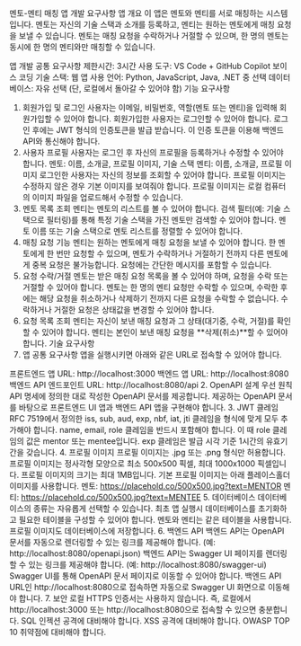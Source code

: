 멘토-멘티 매칭 앱 개발 요구사항
앱 개요
이 앱은 멘토와 멘티를 서로 매칭하는 시스템입니다. 멘토는 자신의 기술 스택과 소개를 등록하고, 멘티는 원하는 멘토에게 매칭 요청을 보낼 수 있습니다. 멘토는 매칭 요청을 수락하거나 거절할 수 있으며, 한 명의 멘토는 동시에 한 명의 멘티와만 매칭할 수 있습니다.

앱 개발 공통 요구사항
제한시간: 3시간
사용 도구: VS Code + GitHub Copilot 보이스 코딩
기술 스택: 웹 앱
사용 언어: Python, JavaScript, Java, .NET 중 선택
데이터베이스: 자유 선택 (단, 로컬에서 돌아갈 수 있어야 함)
기능 요구사항
1. 회원가입 및 로그인
사용자는 이메일, 비밀번호, 역할(멘토 또는 멘티)을 입력해 회원가입할 수 있어야 합니다.
회원가입한 사용자는 로그인할 수 있어야 합니다.
로그인 후에는 JWT 형식의 인증토큰을 발급 받습니다. 이 인증 토큰을 이용해 백엔드 API와 통신해야 합니다.
2. 사용자 프로필
사용자는 로그인 후 자신의 프로필을 등록하거나 수정할 수 있어야 합니다.
멘토: 이름, 소개글, 프로필 이미지, 기술 스택
멘티: 이름, 소개글, 프로필 이미지
로그인한 사용자는 자신의 정보를 조회할 수 있어야 합니다.
프로필 이미지는 수정하지 않은 경우 기본 이미지를 보여줘야 합니다.
프로필 이미지는 로컬 컴퓨터의 이미지 파일을 업로드해서 수정할 수 있습니다.
3. 멘토 목록 조회
멘티는 멘토의 리스트를 볼 수 있어야 합니다.
검색 필터(예: 기술 스택으로 필터링)를 통해 특정 기술 스택을 가진 멘토만 검색할 수 있어야 합니다.
멘토 이름 또는 기술 스택으로 멘토 리스트를 정렬할 수 있어야 합니다.
4. 매칭 요청 기능
멘티는 원하는 멘토에게 매칭 요청을 보낼 수 있어야 합니다.
한 멘토에게 한 번만 요청할 수 있으며, 멘토가 수락하거나 거절하기 전까지 다른 멘토에게 중복 요청은 불가능합니다.
요청에는 간단한 메시지를 포함할 수 있습니다.
5. 요청 수락/거절
멘토는 받은 매칭 요청 목록을 볼 수 있어야 하며, 요청을 수락 또는 거절할 수 있어야 합니다.
멘토는 한 명의 멘티 요청만 수락할 수 있으며, 수락한 후에는 해당 요청을 취소하거나 삭제하기 전까지 다른 요청을 수락할 수 없습니다.
수락하거나 거절한 요청은 상태값을 변경할 수 있어야 합니다.
6. 요청 목록 조회
멘티는 자신이 보낸 매칭 요청과 그 상태(대기중, 수락, 거절)를 확인할 수 있어야 합니다.
멘티는 본인이 보낸 매칭 요청을 **삭제(취소)**할 수 있어야 합니다.
기술 요구사항
1. 앱 공통 요구사항
앱을 실행시키면 아래와 같은 URL로 접속할 수 있어야 합니다.

프론트엔드 앱 URL: http://localhost:3000
백엔드 앱 URL: http://localhost:8080
백엔드 API 엔드포인트 URL: http://localhost:8080/api
2. OpenAPI 설계 우선 원칙
API 명세에 정의한 대로 작성한 OpenAPI 문서를 제공합니다.
제공하는 OpenAPI 문서를 바탕으로 프론트엔드 UI 앱과 백엔드 API 앱을 구현해야 합니다.
3. JWT 클레임
RFC 7519에서 정의한 iss, sub, aud, exp, nbf, iat, jti 클레임을 형식에 맞게 모두 추가해야 합니다.
name, email, role 클레임을 반드시 포함해야 합니다. 이 때 role 클레임의 값은 mentor 또는 mentee입니다.
exp 클레임은 발급 시각 기준 1시간의 유효기간을 갖습니다.
4. 프로필 이미지
프로필 이미지는 .jpg 또는 .png 형식만 허용합니다.
프로필 이미지는 정사각형 모양으로 최소 500x500 픽셀, 최대 1000x1000 픽셀입니다.
프로필 이미지의 크기는 최대 1MB입니다.
기본 프로필 이미지는 아래 플레이스홀더 이미지를 사용합니다.
멘토: https://placehold.co/500x500.jpg?text=MENTOR
멘티: https://placehold.co/500x500.jpg?text=MENTEE
5. 데이터베이스
데이터베이스의 종류는 자유롭게 선택할 수 있습니다.
최초 앱 실행시 데이터베이스를 초기화하고 필요한 테이블을 구성할 수 있어야 합니다.
멘토와 멘티는 같은 테이블을 사용합니다.
프로필 이미지도 데이터베이스에 저장합니다.
6. 백엔드 API
백엔드 API는 OpenAPI 문서를 자동으로 렌더링할 수 있는 링크를 제공해야 합니다. (예: http://localhost:8080/openapi.json)
백엔드 API는 Swagger UI 페이지를 렌더링할 수 있는 링크를 제공해야 합니다. (예: http://localhost:8080/swagger-ui)
Swagger UI를 통해 OpenAPI 문서 페이지로 이동할 수 있어야 합니다.
백엔드 API URL인 http://localhost:8080으로 접속하면 자동으로 Swagger UI 화면으로 이동해야 합니다.
7. 보안
로컬 HTTPS 인증서는 사용하지 않습니다.
즉, 로컬에서 http://localhost:3000 또는 http://localhost:8080으로 접속할 수 있으면 충분합니다.
SQL 인젝션 공격에 대비해야 합니다.
XSS 공격에 대비해야 합니다.
OWASP TOP 10 취약점에 대비해야 합니다.